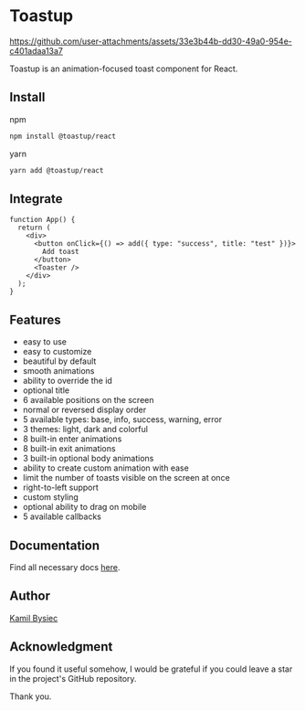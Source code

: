 # Toastup

https://github.com/user-attachments/assets/33e3b44b-dd30-49a0-954e-c401adaa13a7

Toastup is an animation-focused toast component for React.

## Install

npm

```bash
npm install @toastup/react
```

yarn

```bash
yarn add @toastup/react
```

## Integrate

```tsx
function App() {
  return (
    <div>
      <button onClick={() => add({ type: "success", title: "test" })}>
        Add toast
      </button>
      <Toaster />
    </div>
  );
}
```

## Features
- easy to use
- easy to customize
- beautiful by default
- smooth animations
- ability to override the id
- optional title
- 6 available positions on the screen
- normal or reversed display order
- 5 available types: base, info, success, warning, error
- 3 themes: light, dark and colorful
- 8 built-in enter animations
- 8 built-in exit animations
- 3 built-in optional body animations
- ability to create custom animation with ease
- limit the number of toasts visible on the screen at once
- right-to-left support
- custom styling
- optional ability to drag on mobile
- 5 available callbacks

## Documentation

Find all necessary docs [here]().

## Author

[Kamil Bysiec](https://github.com/kbysiec)

## Acknowledgment

If you found it useful somehow, I would be grateful if you could leave a star in the project's GitHub repository.

Thank you.
